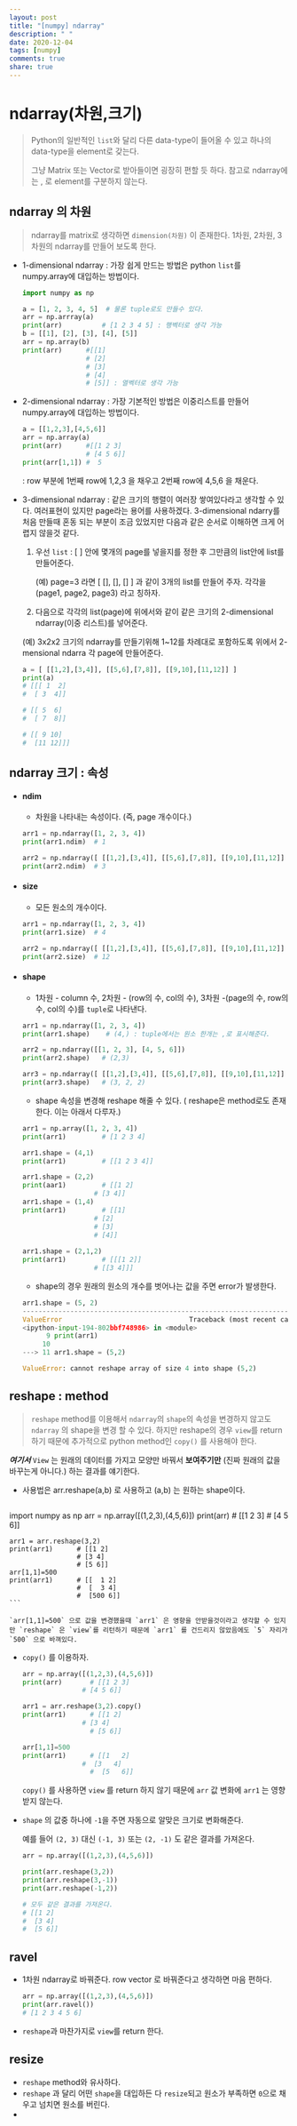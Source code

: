 ```yaml
---
layout: post
title: "[numpy] ndarray"
description: " "
date: 2020-12-04
tags: [numpy]
comments: true
share: true
---
```


# ndarray(차원,크기)

> Python의 일반적인 `list`와 달리 다른 data-type이 들어올 수 있고 하나의 data-type을 element로 갖는다.
>
> 그냥 Matrix 또는 Vector로 받아들이면 굉장히 편할 듯 하다. 참고로 ndarray에는 , 로 element를 구분하지 않는다.



## ndarray 의 차원

> ndarray를 matrix로 생각하면 `dimension(차원)` 이 존재한다. 1차원, 2차원, 3차원의 ndarray를 만들어 보도록 한다.



* 1-dimensional ndarray : 가장 쉽게 만드는 방법은 python `list`를 numpy.array에 대입하는 방법이다.

  ```python
  import numpy as np
  
  a = [1, 2, 3, 4, 5]  # 물론 tuple로도 만들수 있다.
  arr = np.arrray(a)
  print(arr)          # [1 2 3 4 5] : 행벡터로 생각 가능
  b = [[1], [2], [3], [4], [5]]
  arr = np.array(b)
  print(arr)      #[[1]
                  # [2]
                  # [3]
                  # [4]
                  # [5]] : 열벡터로 생각 가능
  
  ```

* 2-dimensional ndarray : 가장 기본적인 방법은 이중리스트를 만들어  numpy.array에 대입하는 방법이다.

  ```python
  a = [[1,2,3],[4,5,6]]
  arr = np.array(a)
  print(arr)      #[[1 2 3]
                  # [4 5 6]] 
  print(arr[1,1]) #  5
  ```

  : row 부분에 1번째 row에 1,2,3 을 채우고 2번째 row에 4,5,6 을 채운다.

* 3-dimensional ndarray : 같은 크기의 행렬이 여러장 쌓여있다라고 생각할 수 있다. 여러표현이 있지만 page라는 용어를 사용하겠다.  3-dimensional ndarry를 처음 만들때 혼동 되는 부분이 조금 있었지만 다음과 같은 순서로 이해하면 크게 어렵지 않을것 같다.

  1. 우선 `list` : [ ] 안에 몇개의 page를 넣을지를 정한 후 그만큼의 list안에 list를 만들어준다.

     (예) page=3 라면 [ [], [], [] ] 과 같이 3개의 list를 만들어 주자. 각각을(page1, page2, page3) 라고 칭하자.

  2.  다음으로 각각의 list(page)에 위에서와 같이  같은 크기의 2-dimensional ndarray(이중 리스트)를 넣어준다.

     (예) 3x2x2 크기의 ndarray를 만들기위해 1~12를 차례대로 포함하도록 위에서 2-mensional ndarra 각 page에  만들어준다.

     ```python
     a = [ [[1,2],[3,4]], [[5,6],[7,8]], [[9,10],[11,12]] ]
     print(a)
     # [[[ 1  2]
     #  [ 3  4]]
     
     # [[ 5  6]
     #  [ 7  8]]
     
     # [[ 9 10]
     #  [11 12]]]
     ```

     

  

## ndarray 크기 : 속성

* #### ndim

  * 차원을 나타내는 속성이다. (즉, page 개수이다.)

  ```python
  arr1 = np.ndarray([1, 2, 3, 4])
  print(arr1.ndim)  # 1
  
  arr2 = np.ndarray([ [[1,2],[3,4]], [[5,6],[7,8]], [[9,10],[11,12]] ]) # 위에서 사용한 예제
  print(arr2.ndim)  # 3
  ```



* #### size

  * 모든 원소의 개수이다.

  ```python
  arr1 = np.ndarray([1, 2, 3, 4])
  print(arr1.size)  # 4
  
  arr2 = np.ndarray([ [[1,2],[3,4]], [[5,6],[7,8]], [[9,10],[11,12]] ]) # 위에서 사용한 예제
  print(arr2.size)  # 12
  ```



* #### shape

  * 1차원 - column 수, 2차원 - (row의 수, col의 수), 3차원 -(page의 수, row의 수, col의 수)를 `tuple`로 나타낸다.

  ```python
  arr1 = np.ndarray([1, 2, 3, 4])
  print(arr1.shape)    # (4,) : tuple에서는 원소 한개는 ,로 표시해준다.    
  
  arr2 = np.ndarray([[1, 2, 3], [4, 5, 6]])
  print(arr2.shape)   # (2,3)
  
  arr3 = np.ndarray([ [[1,2],[3,4]], [[5,6],[7,8]], [[9,10],[11,12]] ]) # 위에서 사용한 예제
  print(arr3.shape)   # (3, 2, 2)
  ```

  * shape 속성을 변경해 reshape 해줄 수 있다. ( reshape은 method로도 존재한다. 이는 아래서 다루자.)

  ```python
  arr1 = np.array([1, 2, 3, 4])
  print(arr1)         # [1 2 3 4]
  
  arr1.shape = (4,1)  
  print(arr1)         # [[1 2 3 4]]
  
  arr1.shape = (2,2)
  print(aar1)         # [[1 2]
  				    # [3 4]]
  arr1.shape = (1,4)
  print(arr1)         # [[1]
  					# [2]
  					# [3]
  					# [4]]
              
  arr1.shape = (2,1,2)
  print(arr1)         # [[[1 2]]
  					# [[3 4]]]
  ```

  * shape의 경우 원래의 원소의 개수를 벗어나는 값을 주면 error가 발생한다.

  ```python
  arr1.shape = (5, 2)
  ---------------------------------------------------------------------------
  ValueError                                Traceback (most recent call last)
  <ipython-input-194-802bbf748986> in <module>
        9 print(arr1)
       10 
  ---> 11 arr1.shape = (5,2)
  
  ValueError: cannot reshape array of size 4 into shape (5,2)
  ```

  

## reshape : method

> `reshape`  method를 이용해서 `ndarray`의 `shape`의 속성을 변경하지 않고도 `ndarray` 의 shape을 변경 할 수 있다. 하지만 reshape의 경우 `view`를 return 하기 때문에 추가적으로 python method인 `copy()` 를 사용해야 한다.

***여기서***  `View` 는 원래의 데이터를 가지고 모양만 바꿔서 __보여주기만__ (진짜 원래의 값을 바꾸는게 아니다.) 하는 결과를 얘기한다. 

* 사용법은 arr.reshape(a,b) 로 사용하고 (a,b) 는 원하는 shape이다.

	```	python
import numpy as np
arr = np.array([(1,2,3),(4,5,6)])
print(arr)       # [[1 2 3]
				 # [4 5 6]]
	
	arr1 = arr.reshape(3,2)
	print(arr1)      # [[1 2]
					 # [3 4]
	                 # [5 6]]
	arr[1,1]=500
	print(arr1)      # [[  1 2]
					 #  [  3 4]
	                 #  [500 6]]   
	```
	
	`arr[1,1]=500` 으로 값을 변경했을때 `arr1` 은 영향을 안받을것이라고 생각할 수 있지만 `reshape` 은 `view`를 리턴하기 때문에 `arr1` 를 건드리지 않았음에도 `5` 자리가 `500` 으로 바껴있다.



* `copy()` 를 이용하자.

  ```python
  arr = np.array([(1,2,3),(4,5,6)])
  print(arr)       # [[1 2 3]
  				 # [4 5 6]]
  
  arr1 = arr.reshape(3,2).copy()
  print(arr1)      # [[1 2]
  				 # [3 4]
                   # [5 6]]
  
  arr[1,1]=500
  print(arr1)      # [[1   2]
  				 #  [3   4]
                   #  [5   6]]
  ```
  
  `copy()` 를 사용하면 `view` 를 return 하지 않기 때문에 `arr` 값 변화에 `arr1` 는 영향받지 않는다.



* `shape` 의 값중 하나에  `-1`을 주면 자동으로 알맞은 크기로 변화해준다.

  예를 들어 `(2, 3)` 대신 `(-1, 3)` 또는 `(2, -1)` 도 같은 결과를 가져온다.

  ```python
  arr = np.array([(1,2,3),(4,5,6)])
  
  print(arr.reshape(3,2))
  print(arr.reshape(3,-1))
  print(arr.reshape(-1,2))
  
  # 모두 같은 결과를 가져온다.
  # [[1 2]
  #  [3 4]
  #  [5 6]]
  ```

  

## ravel

* 1차원 ndarray로 바꿔준다. row vector 로 바꿔준다고 생각하면 마음 편하다. 

  ```python
  arr = np.array([(1,2,3),(4,5,6)])
  print(arr.ravel())
  # [1 2 3 4 5 6]
  ```

* `reshape`과 마찬가지로 `view`를 return 한다.



## resize

* `reshape` method와 유사하다.
* `reshape` 과 달리 어떤 `shape`을 대입하든 다 `resize`되고 원소가 부족하면 `0`으로 채우고 넘치면 원소를 버린다.
* 